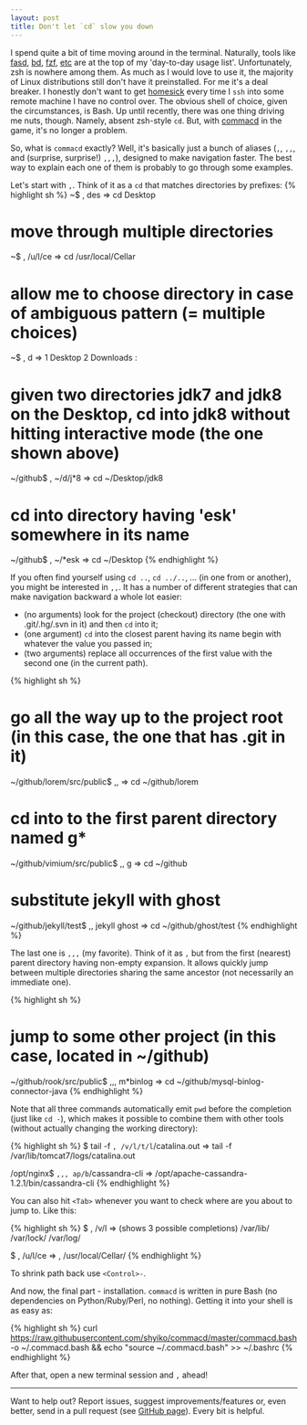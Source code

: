 ```yaml
---
layout: post
title: Don't let `cd` slow you down
---
```


I spend quite a bit of time moving around in the terminal. Naturally, tools like <a href="https://github.com/clvv/fasd" target="_blank">fasd<a/>, <a href="https://github.com/vigneshwaranr/bd" target="_blank">bd</a>, <a href="https://github.com/junegunn/fzf" target="_blank">fzf</a>, <a href="https://github.com/shyiko/dotfiles">etc</a> are at the top of my 'day-to-day usage list'. Unfortunately, <a hred="http://ohmyz.sh/" target="_blank">zsh</a> is nowhere among them. As much as I would love to use it, the majority of Linux distributions still don't have it preinstalled. For me it's a deal breaker. I honestly don't want to get <a href="https://github.com/Russell91/sshrc">homesick</a> every time I `ssh` into some remote machine I have no control over. The obvious shell of choice, given the circumstances, is Bash. Up until recently, there was one thing driving me nuts, though. Namely, absent zsh-style `cd`. But, with <a href="https://github.com/shyiko/commacd" target="_blank">commacd</a> in the game, it's no longer a problem.

So, what is `commacd` exactly? Well, it's basically just a bunch of aliases (`,`, `,,`, and (surprise, surprise!) `,,,`), designed to make navigation faster. The best way to explain each one of them is probably to go through some examples.

Let's start with `,`. Think of it as a `cd` that matches directories by prefixes:
{% highlight sh %}
~$ , des
  => cd Desktop

# move through multiple directories
~$ , /u/l/ce
  => cd /usr/local/Cellar

# allow me to choose directory in case of ambiguous pattern (= multiple choices)
~$ , d
  => 1 Desktop
     2 Downloads
     : <type index of the directory to cd into>

# given two directories jdk7 and jdk8 on the Desktop, cd into jdk8 without hitting interactive mode (the one shown above)
~/github$ , ~/d/j*8
  => cd ~/Desktop/jdk8

# cd into directory having 'esk' somewhere in its name
~/github$ , ~/*esk
  => cd ~/Desktop
{% endhighlight %}

If you often find yourself using `cd ..`, `cd ../..`, ... (in one from or another), you might be interested in `,,`. It has a number of different strategies that can make navigation backward a whole lot easier:

- (no arguments) look for the project (checkout) directory (the one with .git/.hg/.svn in it) and then `cd` into it;
- (one argument) `cd` into the closest parent having its name begin with whatever the value you passed in;
- (two arguments) replace all occurrences of the first value with the second one (in the current path).

{% highlight sh %}
# go all the way up to the project root (in this case, the one that has .git in it)
~/github/lorem/src/public$ ,,
  => cd ~/github/lorem

# cd into to the first parent directory named g*
~/github/vimium/src/public$ ,, g
  => cd ~/github

# substitute jekyll with ghost
~/github/jekyll/test$ ,, jekyll ghost
  => cd ~/github/ghost/test
{% endhighlight %}

The last one is `,,,` (my favorite). Think of it as `,` but from the first (nearest) parent directory having non-empty expansion. It allows quickly jump between multiple directories sharing the same ancestor (not necessarily an immediate one).

{% highlight sh %}
# jump to some other project (in this case, located in ~/github)
~/github/rook/src/public$ ,,, m*binlog
  => cd ~/github/mysql-binlog-connector-java
{% endhighlight %}

Note that all three commands automatically emit `pwd` before the completion (just like `cd -`), which makes it possible to combine them with other tools (without actually changing the working directory):

{% highlight sh %}
$ tail -f `, /v/l/t/l`/catalina.out
  => tail -f /var/lib/tomcat7/logs/catalina.out

/opt/nginx$ `,,, ap/b`/cassandra-cli
  => /opt/apache-cassandra-1.2.1/bin/cassandra-cli
{% endhighlight %}

You can also hit `<Tab>` whenever you want to check where are you about to jump to. Like this:

{% highlight sh %}
$ , /v/l<Tab>
  => (shows 3 possible completions) /var/lib/ /var/lock/ /var/log/

$ , /u/l/ce<Tab>
  => , /usr/local/Cellar/
{% endhighlight %}

To shrink path back use `<Control>-`.

And now, the final part - installation. `commacd` is written in pure Bash (no dependencies on Python/Ruby/Perl, no nothing). Getting it into your shell is as easy as:

{% highlight sh %}
curl https://raw.githubusercontent.com/shyiko/commacd/master/commacd.bash -o ~/.commacd.bash && echo "source ~/.commacd.bash" >> ~/.bashrc
{% endhighlight %}

After that, open a new terminal session and `,` ahead!

-----

Want to help out? Report issues, suggest improvements/features or, even better, send in a pull request (see <a href="https://github.com/shyiko/commacd">GitHub page</a>). Every bit is helpful.
